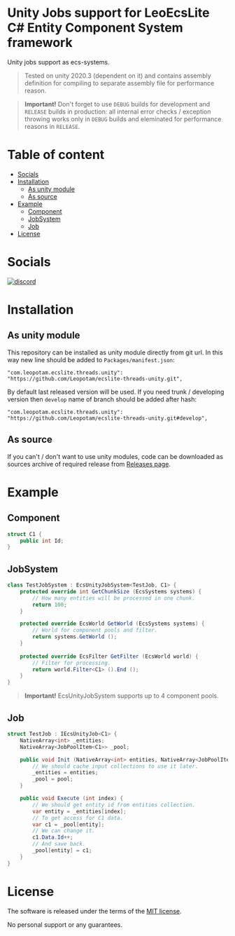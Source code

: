 # Unity Jobs support for LeoEcsLite C# Entity Component System framework
Unity jobs support as ecs-systems.

> Tested on unity 2020.3 (dependent on it) and contains assembly definition for compiling to separate assembly file for performance reason.

> **Important!** Don't forget to use `DEBUG` builds for development and `RELEASE` builds in production: all internal error checks / exception throwing works only in `DEBUG` builds and eleminated for performance reasons in `RELEASE`.

# Table of content
* [Socials](#socials)
* [Installation](#installation)
    * [As unity module](#as-unity-module)
    * [As source](#as-source)
* [Example](#example)
    * [Component](#component)
    * [JobSystem](#jobsystem)
    * [Job](#job)
* [License](#license)

# Socials
[![discord](https://img.shields.io/discord/404358247621853185.svg?label=enter%20to%20discord%20server&style=for-the-badge&logo=discord)](https://discord.gg/5GZVde6)

# Installation

## As unity module
This repository can be installed as unity module directly from git url. In this way new line should be added to `Packages/manifest.json`:
```
"com.leopotam.ecslite.threads.unity": "https://github.com/Leopotam/ecslite-threads-unity.git",
```
By default last released version will be used. If you need trunk / developing version then `develop` name of branch should be added after hash:
```
"com.leopotam.ecslite.threads.unity": "https://github.com/Leopotam/ecslite-threads-unity.git#develop",
```

## As source
If you can't / don't want to use unity modules, code can be downloaded as sources archive of required release from [Releases page](`https://github.com/Leopotam/ecslite-threads-unity/releases`).

# Example

## Component
```csharp
struct C1 {
    public int Id;
}
```
## JobSystem
```csharp
class TestJobSystem : EcsUnityJobSystem<TestJob, C1> {
    protected override int GetChunkSize (EcsSystems systems) {
        // How many entities will be processed in one chunk.
        return 100;
    }

    protected override EcsWorld GetWorld (EcsSystems systems) {
        // World for component pools and filter.
        return systems.GetWorld ();
    }
    
    protected override EcsFilter GetFilter (EcsWorld world) {
        // Filter for processing.
        return world.Filter<C1> ().End ();
    }
}
```
> **Important!** EcsUnityJobSystem supports up to 4 component pools.
 
## Job
```csharp
struct TestJob : IEcsUnityJob<C1> {
    NativeArray<int> _entities;
    NativeArray<JobPoolItem<C1>> _pool;

    public void Init (NativeArray<int> entities, NativeArray<JobPoolItem<C1>> pool) {
        // We should cache input collections to use it later.
        _entities = entities;
        _pool = pool;
    }

    public void Execute (int index) {
        // We should get entity id from entities collection. 
        var entity = _entities[index];
        // To get access for C1 data.
        var c1 = _pool[entity];
        // We can change it.
        c1.Data.Id++;
        // And save back.
        _pool[entity] = c1;
    }
}
```

# License
The software is released under the terms of the [MIT license](./LICENSE.md).

No personal support or any guarantees.
